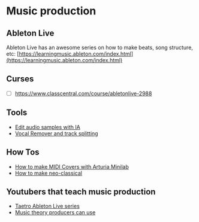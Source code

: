 # Music production

## Ableton Live

Ableton Live has an awesome series on how to make beats, song structure, etc: [https://learningmusic.ableton.com/index.html](https://learningmusic.ableton.com/index.html)

## Curses

- [ ] https://www.classcentral.com/course/abletonlive-2988

## Tools

- [Edit audio samples with IA](https://samplab.com/?utm_source=youtube&utm_campaign=yt_9&utm_medium=cpc)
- [Vocal Remover and track splitting](https://vocalremover.org/)

## How Tos

- [How to make MIDI Covers with Arturia Minilab](https://www.youtube.com/watch?v=C5TlVuGDSSs)
- [How to make neo-classical](https://blog.native-instruments.com/watch-how-to-make-neo-classical/)

## Youtubers that teach music production

- [Taetro Ableton Live series](https://www.youtube.com/watch?v=RSnjD6xe5bM)
- [Music theory producers can use](https://www.youtube.com/watch?v=_oOT3NCkKDk)
